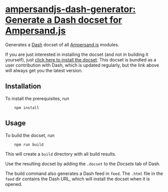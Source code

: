 # [ampersandjs-dash-generator: Generate a Dash docset for Ampersand.js](https://el-tramo.be/ampersandjs-dash-generator)

Generates a [Dash](http://kapeli.com/dash) docset of all [Ampersand.js](http://ampersandjs.com) modules.

If you are just interested in installing the docset (and not in building it yourself), just
[click here to install the docset](http://cdn.el-tramo.be/dash/Ampersand.js.html).
This docset is bundled as a user contribution with Dash, which is updated regularly, 
but the link above will always get you the latest version.

## Installation

To install the prerequisites, run

		npm install


## Usage

To build the docset, run

		npm run build

This will create a `build` directory with all build results.

Use the resulting docset by adding the `.docset` to the *Docsets* tab of Dash.

The build command also generates a Dash feed in `feed`. The `.html` file in the `feed` dir contains the Dash URL,
which will install the docset when it is opened.
